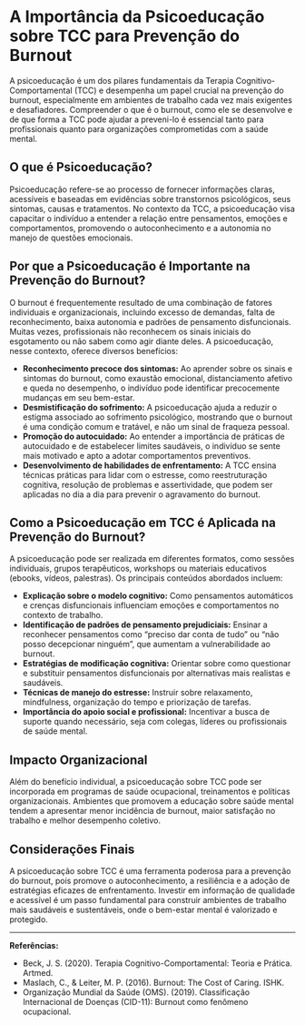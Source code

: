 
# A Importância da Psicoeducação sobre TCC para Prevenção do Burnout

A psicoeducação é um dos pilares fundamentais da Terapia Cognitivo-Comportamental (TCC) e desempenha um papel crucial na prevenção do burnout, especialmente em ambientes de trabalho cada vez mais exigentes e desafiadores. Compreender o que é o burnout, como ele se desenvolve e de que forma a TCC pode ajudar a preveni-lo é essencial tanto para profissionais quanto para organizações comprometidas com a saúde mental.

## O que é Psicoeducação?

Psicoeducação refere-se ao processo de fornecer informações claras, acessíveis e baseadas em evidências sobre transtornos psicológicos, seus sintomas, causas e tratamentos. No contexto da TCC, a psicoeducação visa capacitar o indivíduo a entender a relação entre pensamentos, emoções e comportamentos, promovendo o autoconhecimento e a autonomia no manejo de questões emocionais.

## Por que a Psicoeducação é Importante na Prevenção do Burnout?

O burnout é frequentemente resultado de uma combinação de fatores individuais e organizacionais, incluindo excesso de demandas, falta de reconhecimento, baixa autonomia e padrões de pensamento disfuncionais. Muitas vezes, profissionais não reconhecem os sinais iniciais do esgotamento ou não sabem como agir diante deles. A psicoeducação, nesse contexto, oferece diversos benefícios:

- **Reconhecimento precoce dos sintomas:** Ao aprender sobre os sinais e sintomas do burnout, como exaustão emocional, distanciamento afetivo e queda no desempenho, o indivíduo pode identificar precocemente mudanças em seu bem-estar.
- **Desmistificação do sofrimento:** A psicoeducação ajuda a reduzir o estigma associado ao sofrimento psicológico, mostrando que o burnout é uma condição comum e tratável, e não um sinal de fraqueza pessoal.
- **Promoção do autocuidado:** Ao entender a importância de práticas de autocuidado e de estabelecer limites saudáveis, o indivíduo se sente mais motivado e apto a adotar comportamentos preventivos.
- **Desenvolvimento de habilidades de enfrentamento:** A TCC ensina técnicas práticas para lidar com o estresse, como reestruturação cognitiva, resolução de problemas e assertividade, que podem ser aplicadas no dia a dia para prevenir o agravamento do burnout.

## Como a Psicoeducação em TCC é Aplicada na Prevenção do Burnout?

A psicoeducação pode ser realizada em diferentes formatos, como sessões individuais, grupos terapêuticos, workshops ou materiais educativos (ebooks, vídeos, palestras). Os principais conteúdos abordados incluem:

- **Explicação sobre o modelo cognitivo:** Como pensamentos automáticos e crenças disfuncionais influenciam emoções e comportamentos no contexto de trabalho.
- **Identificação de padrões de pensamento prejudiciais:** Ensinar a reconhecer pensamentos como “preciso dar conta de tudo” ou “não posso decepcionar ninguém”, que aumentam a vulnerabilidade ao burnout.
- **Estratégias de modificação cognitiva:** Orientar sobre como questionar e substituir pensamentos disfuncionais por alternativas mais realistas e saudáveis.
- **Técnicas de manejo do estresse:** Instruir sobre relaxamento, mindfulness, organização do tempo e priorização de tarefas.
- **Importância do apoio social e profissional:** Incentivar a busca de suporte quando necessário, seja com colegas, líderes ou profissionais de saúde mental.

## Impacto Organizacional

Além do benefício individual, a psicoeducação sobre TCC pode ser incorporada em programas de saúde ocupacional, treinamentos e políticas organizacionais. Ambientes que promovem a educação sobre saúde mental tendem a apresentar menor incidência de burnout, maior satisfação no trabalho e melhor desempenho coletivo.

## Considerações Finais

A psicoeducação sobre TCC é uma ferramenta poderosa para a prevenção do burnout, pois promove o autoconhecimento, a resiliência e a adoção de estratégias eficazes de enfrentamento. Investir em informação de qualidade e acessível é um passo fundamental para construir ambientes de trabalho mais saudáveis e sustentáveis, onde o bem-estar mental é valorizado e protegido.

---
**Referências:**
- Beck, J. S. (2020). Terapia Cognitivo-Comportamental: Teoria e Prática. Artmed.
- Maslach, C., & Leiter, M. P. (2016). Burnout: The Cost of Caring. ISHK.
- Organização Mundial da Saúde (OMS). (2019). Classificação Internacional de Doenças (CID-11): Burnout como fenômeno ocupacional.
```

